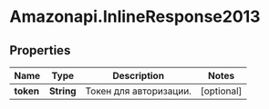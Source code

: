 # Amazonapi.InlineResponse2013

## Properties

Name | Type | Description | Notes
------------ | ------------- | ------------- | -------------
**token** | **String** | Токен для авторизации. | [optional] 



